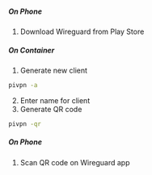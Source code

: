 
##### On Phone 
1) Download Wireguard from Play Store

##### On Container
1) Generate new client
```bash
pivpn -a
```
2) Enter name for client
3) Generate QR code 
```bash
pivpn -qr
```

##### On Phone
1) Scan QR code on Wireguard app
